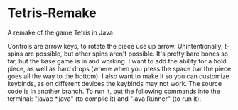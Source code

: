 # Tetris-Remake
A remake of the game Tetris in Java

Controls are arrow keys, to rotate the piece use up arrow. Unintentionally, t-spins are possible, but other spins aren't possible. It's pretty bare bones so far, but the base game is in and working. I want to add the ability for a hold piece, as well as hard drops (where when you press the space bar the piece goes all the way to the bottom). I also want to make it so you can customize keybinds, as on different devices the keybinds may not work. The source code is in another branch. To run it, put the following commands into the terminal: "javac *.java" (to compile it) and "java Runner" (to run it).
